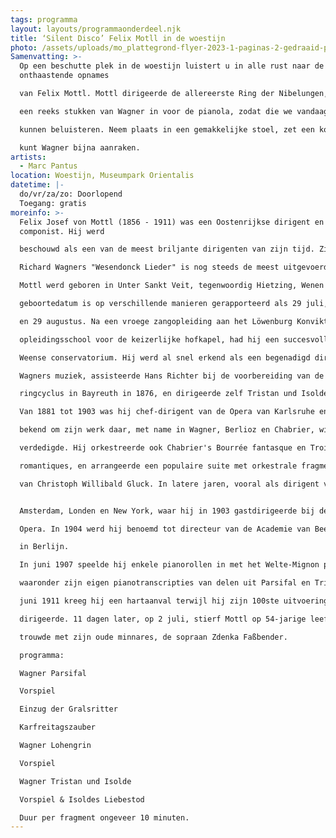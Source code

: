 ```yaml
---
tags: programma
layout: layouts/programmaonderdeel.njk
title: ‘Silent Disco’ Felix Motll in de woestijn
photo: /assets/uploads/mo_plattegrond-flyer-2023-1-paginas-2-gedraaid-pdf.jpg
Samenvatting: >-
  Op een beschutte plek in de woestijn luistert u in alle rust naar de
  onthaastende opnames

  van Felix Mottl. Mottl dirigeerde de allereerste Ring der Nibelungen, en speelde in 1907

  een reeks stukken van Wagner in voor de pianola, zodat die we vandaag nog steeds

  kunnen beluisteren. Neem plaats in een gemakkelijke stoel, zet een koptelefoon op – en u

  kunt Wagner bijna aanraken.
artists:
  - Marc Pantus
location: Woestijn, Museumpark Orientalis
datetime: |-
  do/vr/za/zo: Doorlopend
  Toegang: gratis
moreinfo: >-
  Felix Josef von Mottl (1856 - 1911) was een Oostenrijkse dirigent en
  componist. Hij werd

  beschouwd als een van de meest briljante dirigenten van zijn tijd. Zijn orkestratie van

  Richard Wagners "Wesendonck Lieder" is nog steeds de meest uitgevoerde versie.

  Mottl werd geboren in Unter Sankt Veit, tegenwoordig Hietzing, Wenen in 1856. Zijn

  geboortedatum is op verschillende manieren gerapporteerd als 29 juli, \[1] 24 augustus, \[3]

  en 29 augustus. Na een vroege zangopleiding aan het Löwenburg Konvikt, een

  opleidingsschool voor de keizerlijke hofkapel, had hij een succesvolle carrière aan het

  Weense conservatorium. Hij werd al snel erkend als een begenadigd dirigent van

  Wagners muziek, assisteerde Hans Richter bij de voorbereiding van de eerste volledige

  ringcyclus in Bayreuth in 1876, en dirigeerde zelf Tristan und Isolde in Bayreuth in 1886.

  Van 1881 tot 1903 was hij chef-dirigent van de Opera van Karlsruhe en stond alom

  bekend om zijn werk daar, met name in Wagner, Berlioz en Chabrier, wiens opera's hij

  verdedigde. Hij orkestreerde ook Chabrier's Bourrée fantasque en Trois valses

  romantiques, en arrangeerde een populaire suite met orkestrale fragmenten uit de opera's

  van Christoph Willibald Gluck. In latere jaren, vooral als dirigent van Wagner, bezocht hij


  Amsterdam, Londen en New York, waar hij in 1903 gastdirigeerde bij de Metropolitan

  Opera. In 1904 werd hij benoemd tot directeur van de Academie van Beeldende Kunsten

  in Berlijn.

  In juni 1907 speelde hij enkele pianorollen in met het Welte-Mignon pianola systeem,

  waaronder zijn eigen pianotranscripties van delen uit Parsifal en Tristan und Isolde . Op 21

  juni 1911 kreeg hij een hartaanval terwijl hij zijn 100ste uitvoering van Tristan in München

  dirigeerde. 11 dagen later, op 2 juli, stierf Mottl op 54-jarige leeftijd, maar niet voordat hij

  trouwde met zijn oude minnares, de sopraan Zdenka Faßbender.

  programma:

  Wagner Parsifal

  Vorspiel

  Einzug der Gralsritter

  Karfreitagszauber

  Wagner Lohengrin

  Vorspiel

  Wagner Tristan und Isolde

  Vorspiel & Isoldes Liebestod

  Duur per fragment ongeveer 10 minuten.
---
```

